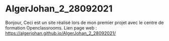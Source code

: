# AlgerJohan_2_28092021
Bonjour,
Ceci est un site réalisé lors de mon premier projet avec le centre de formation Openclassrooms.
Lien page web : https://algerjohan.github.io/AlgerJohan_2_28092021/
